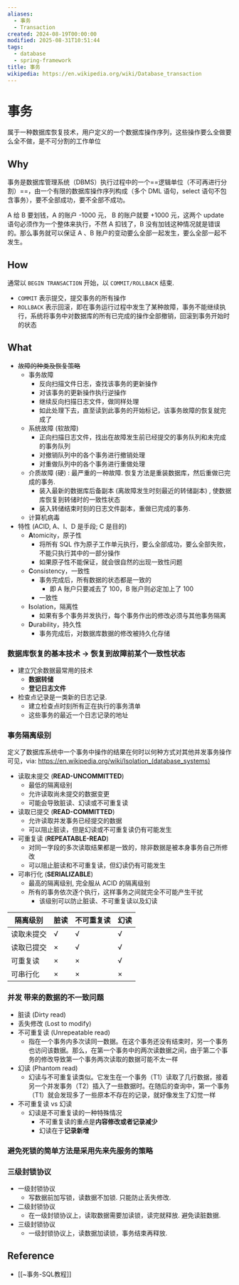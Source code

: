 ```yaml
---
aliases:
  - 事务
  - Transaction
created: 2024-08-19T00:00:00
modified: 2025-08-31T10:51:44
tags:
  - database
  - spring-framework
title: 事务
wikipedia: https://en.wikipedia.org/wiki/Database_transaction
---
```


# 事务

属于一种数据库恢复技术，用户定义的一个数据库操作序列，这些操作要么全做要么全不做，是不可分割的工作单位

## Why

事务是数据库管理系统（DBMS）执行过程中的一个==逻辑单位（不可再进行分割）==，由一个有限的数据库操作序列构成（多个 DML 语句，select 语句不包含事务），要不全部成功，要不全部不成功。

A 给 B 要划钱，A 的账户 -1000 元， B 的账户就要 +1000 元，这两个 update 语句必须作为一个整体来执行，不然 A 扣钱了，B 没有加钱这种情况就是错误的。那么事务就可以保证 A 、B 账户的变动要么全部一起发生，要么全部一起不发生。

## How

通常以 `BEGIN TRANSACTION` 开始，以 `COMMIT/ROLLBACK` 结束.

- `COMMIT` 表示提交，提交事务的所有操作
- `ROLLBACK` 表示回滚，即在事务运行过程中发生了某种故障，事务不能继续执行，系统将事务中对数据库的所有已完成的操作全部撤销，回滚到事务开始时的状态

## What

- ~~故障的种类及恢复策略~~
	- 事务故障
		- 反向扫描文件日志，查找该事务的更新操作
		- 对该事务的更新操作执行逆操作
		- 继续反向扫描日志文件，做同样处理
		- 如此处理下去，直至读到此事务的开始标记，该事务故障的恢复就完成了
	- 系统故障 (软故障)
		- 正向扫描日志文件，找出在故障发生前已经提交的事务队列和未完成的事务队列
		- 对撤销队列中的各个事务进行撤销处理
		- 对重做队列中的各个事务进行重做处理
	- 介质故障 (硬) : 最严重的一种故障. 恢复方法是重装数据库，然后重做已完成的事务.
		- 装入最新的数据库后备副本 (离故障发生时刻最近的转储副本) , 使数据库恢复到转储时的一致性状态
		- 装入转储结束时刻的日志文件副本，重做已完成的事务.
	- 计算机病毒
- 特性 (ACID, A、I、D 是手段; C 是目的)
	- **A**tomicity，原子性
		- 将所有 SQL 作为原子工作单元执行，要么全部成功，要么全部失败，不能只执行其中的一部分操作
		- 如果原子性不能保证，就会很自然的出现一致性问题
	- **C**onsistency，一致性
		- 事务完成后，所有数据的状态都是一致的
			- 即 A 账户只要减去了 100，B 账户则必定加上了 100
		- 一致性
	- **I**solation，隔离性
		- 如果有多个事务并发执行，每个事务作出的修改必须与其他事务隔离
	- **D**urability，持久性
		- 事务完成后，对数据库数据的修改被持久化存储

### 数据库恢复的基本技术 -> 恢复到故障前某个一致性状态

- 建立冗余数据最常用的技术
	- **数据转储**
	- **登记日志文件**
- 检查点记录是一类新的日志记录.
	- 建立检查点时刻所有正在执行的事务清单
	- 这些事务的最近一个日志记录的地址

### 事务隔离级别

定义了数据库系统中一个事务中操作的结果在何时以何种方式对其他并发事务操作可见，via: https://en.wikipedia.org/wiki/Isolation_(database_systems)

- 读取未提交 (**READ-UNCOMMITTED**)
	- 最低的隔离级别
	- 允许读取尚未提交的数据变更
	- 可能会导致脏读、幻读或不可重复读
- 读取已提交 (**READ-COMMITTED**)
	- 允许读取并发事务已经提交的数据
	- 可以阻止脏读，但是幻读或不可重复读仍有可能发生
- 可重复读 (**REPEATABLE-READ**)
	- 对同一字段的多次读取结果都是一致的，除非数据是被本身事务自己所修改
	- 可以阻止脏读和不可重复读，但幻读仍有可能发生
- 可串行化 (**SERIALIZABLE**)
	- 最高的隔离级别, 完全服从 ACID 的隔离级别
	- 所有的事务依次逐个执行，这样事务之间就完全不可能产生干扰
		- 该级别可以防止脏读、不可重复读以及幻读

| 隔离级别  | 脏读  | 不可重复读 | 幻读  |
| ----- | --- | ----- | --- |
| 读取未提交 | √   | √     | √   |
| 读取已提交 | ×   | √     | √   |
| 可重复读  | ×   | ×     | √   |
| 可串行化  | ×   | ×     | ×   |

### 并发 带来的数据的不一致问题

- 脏读 (Dirty read)
- 丢失修改 (Lost to modify)
- 不可重复读 (Unrepeatable read)
	- 指在一个事务内多次读同一数据。在这个事务还没有结束时，另一个事务也访问该数据。那么，在第一个事务中的两次读数据之间，由于第二个事务的修改导致第一个事务两次读取的数据可能不太一样
- 幻读 (Phantom read)
	- 幻读与不可重复读类似。它发生在一个事务（T1）读取了几行数据，接着另一个并发事务（T2）插入了一些数据时。在随后的查询中，第一个事务（T1）就会发现多了一些原本不存在的记录，就好像发生了幻觉一样
- 不可重复读 vs 幻读
	- 幻读是不可重复读的一种特殊情况
		- 不可重复读的重点是**内容修改或者记录减少**
		- 幻读在于**记录新增**

### 避免死锁的简单方法是采用先来先服务的策略

### 三级封锁协议

- 一级封锁协议
	- 写数据前加写锁，读数据不加锁. 只能防止丢失修改.
- 二级封锁协议
	- 在一级封锁协议上，读取数据需要加读锁，读完就释放. 避免读脏数据.
- 三级封锁协议
	- 一级封锁协议上，读数据加读锁，事务结束再释放.

## Reference

- [[~事务-SQL教程]]
